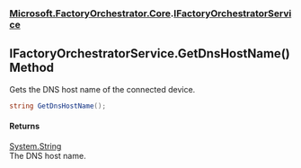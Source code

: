 ### [Microsoft.FactoryOrchestrator.Core](Microsoft_FactoryOrchestrator_Core.md 'Microsoft.FactoryOrchestrator.Core').[IFactoryOrchestratorService](Microsoft_FactoryOrchestrator_Core_IFactoryOrchestratorService.md 'Microsoft.FactoryOrchestrator.Core.IFactoryOrchestratorService')
## IFactoryOrchestratorService.GetDnsHostName() Method
Gets the DNS host name of the connected device.  
```csharp
string GetDnsHostName();
```
#### Returns
[System.String](https://docs.microsoft.com/en-us/dotnet/api/System.String 'System.String')  
The DNS host name.
